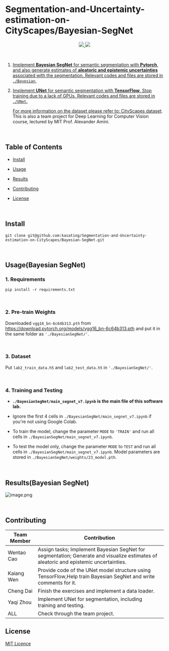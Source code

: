 # Segmentation-and-Uncertainty-estimation-on-CityScapes/Bayesian-SegNet

<div align="center"><p>
    <a href="https://github.com/kasating/segmentation-and-uncertainty-estimation-on-CityScapes/pulse">
      <img src="https://img.shields.io/github/last-commit/kasating/segmentation-and-uncertainty-estimation-on-CityScapes?color=%4dc71f&label=Last%20Commit&logo=github&style=flat-square"/>
    </a>
    <a href="https://github.com/kasating/segmentation-and-uncertainty-estimation-on-CityScapes/blob/main/LICENSE">
      <img src="https://img.shields.io/github/license/kasating/segmentation-and-uncertainty-estimation-on-CityScapes?label=License&logo=GNU&style=flat-square"/>
</p>
</div>

​             

1. Implement **Bayesian SegNet** for semantic segmentation with **Pytorch**, and also generate estimates of **aleatoric and epistemic uncertainties** associated with the segmentation. Relevant codes and files are stored in `./Bayesian`,	

2. Implement **UNet** for semantic segmentation with **TensorFlow**. Stop  training due to a lack of GPUs. Relevant codes and files are stored in `./UNet`.		

   For more information on the dataset please refer to: [CityScapes dataset](https://www.cityscapes-dataset.com/). 
   This is also a team project for Deep Learning for Computer Vision course, lectured by MIT Prof. Alexander Amini.

   ​                      

## Table of Contents

- [Install](#install)
- [Usage](#usage)
- [Results](#Results)
- [Contributing](#contributing)
- [License](#license)

  ​                       

## Install

```
git clone git@github.com:kasating/Segmentation-and-Uncertainty-estimation-on-CityScapes/Bayesian-SegNet.git
```

​                   

## Usage(Bayesian SegNet)

### 1. Requirements

``` shell 
pip install -r requirements.txt   
```

​                     

### 2. Pre-train Weights

Downloaded `vgg16_bn-6c64b313.pth` from https://download.pytorch.org/models/vgg16_bn-6c64b313.pth and put it in the same folder as `'./BayesianSegNet/'`.

​                

### 3. Dataset

Put `lab2_train_data.h5`  and `lab2_test_data.h5`  in `'./BayesianSegNet/'`.

​                   

### 4. Training and Testing

- **`./BayesianSegNet/main_segnet_v7.ipynb` is the main file of this software lab.**

- Ignore the  first 4 cells in `./BayesianSegNet/main_segnet_v7.ipynb` if you're not using Google Colab.

- To train the model, change the parameter `MODE` to `'TRAIN'` and run all cells in `./BayesianSegNet/main_segnet_v7.ipynb`.
- To test the model only, change the parameter `MODE` to `TEST` and run all cells in `./BayesianSegNet/main_segnet_v7.ipynb`. Model parameters are stored in `./BayesianSegNet/weights/23_model.pth`.

  ​                 

## Results(Bayesian SegNet)

![image.png](https://s2.loli.net/2022/02/16/GEJz4xvSHy2aRwO.png)

​                   

## Contributing

| Team Member | Contribution                                                 |
| ----------- | ------------------------------------------------------------ |
| Wentao Cao  | Assign tasks; Implement Bayesian SegNet for segmentation; Generate and visualize estimates of aleatoric and epistemic uncertainties. |
| Kaiang Wen  | Provide code of the UNet model structure using  TensorFlow,Help train Bayesian SegNet and write comments for it. |
| Cheng Dai   | Finish the exercises and implement a data loader.            |
| Yaqi Zhou   | Implement UNet for segmentation, including training and testing. |
| ALL         | Check through the team project.                              |

## License

[MIT Licence](../LICENSE)

